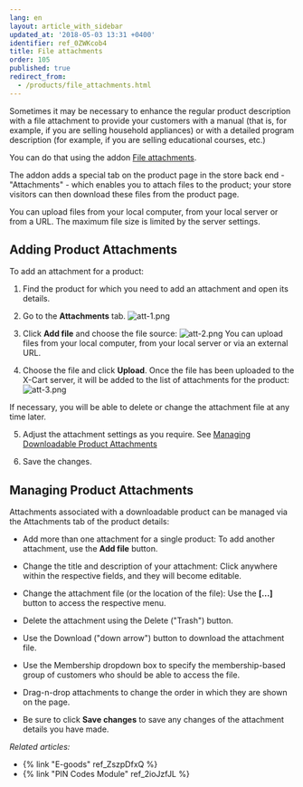 ```yaml
---
lang: en
layout: article_with_sidebar
updated_at: '2018-05-03 13:31 +0400'
identifier: ref_0ZWKcob4
title: File attachments
order: 105
published: true
redirect_from:
  - /products/file_attachments.html
---
```

Sometimes it may be necessary to enhance the regular product description with a file attachment to provide your customers with a manual (that is, for example, if you are selling household appliances) or with a detailed program description (for example, if you are selling educational courses, etc.)

You can do that using the addon [File attachments](https://market.x-cart.com/addons/file-attachments.html). 

The addon adds a special tab on the product page in the store back end -  "Attachments" - which enables you to attach files to the product; your store visitors can then download these files from the product page.

You can upload files from your local computer, from your local server or from a URL. The maximum file size is limited by the server settings.

## Adding Product Attachments

To add an attachment for a product:

1. Find the product for which you need to add an attachment and open its details.

2. Go to the **Attachments** tab. 
   ![att-1.png]({{site.baseurl}}/attachments/ref_0ZWKcob4/att-1.png)

3. Click **Add file** and choose the file source:
   ![att-2.png]({{site.baseurl}}/attachments/ref_0ZWKcob4/att-2.png)
   You can upload files from your local computer, from your local server or via an external URL. 

4. Choose the file and click **Upload**.  Once the file has been uploaded to the X-Cart server, it will be added to the list of attachments for the product:
   ![att-3.png]({{site.baseurl}}/attachments/ref_0ZWKcob4/att-3.png)

  If necessary, you will be able to delete or change the attachment file at any time later.

5. Adjust the attachment settings as you require. See [Managing Downloadable Product Attachments](#managing-downloadable-product-attachments)

5. Save the changes.

## Managing Product Attachments

Attachments associated with a downloadable product can be managed via the Attachments tab of the product details:

   * Add more than one attachment for a single product: To add another attachment, use the **Add file** button.
   
   * Change the title and description of your attachment: Click anywhere within the respective fields, and they will become editable.
   
   * Change the attachment file (or the location of the file): Use the **[...]** button to access the respective menu.
     
   * Delete the attachment using the Delete ("Trash") button.
   
   * Use the Download ("down arrow") button to download the attachment file.
   
   * Use the Membership dropdown box to specify the membership-based group of customers who should be able to access the file.
   
   * Drag-n-drop attachments to change the order in which they are shown on the page.
   
   * Be sure to click **Save changes** to save any changes of the attachment details you have made.

 
  
  _Related articles:_
     
  * {% link "E-goods" ref_ZszpDfxQ %}
  * {% link "PIN Codes Module" ref_2ioJzfJL %}
